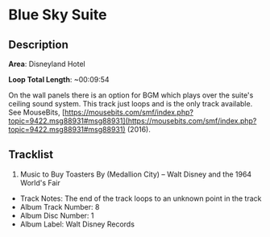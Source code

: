 # Blue Sky Suite

## Description

**Area**: Disneyland Hotel

**Loop Total Length**: ~00:09:54

On the wall panels there is an option for BGM which plays over the suite's ceiling sound system. This track just loops and is the only track available. See MouseBits, [https://mousebits.com/smf/index.php?topic=9422.msg88931#msg88931](https://mousebits.com/smf/index.php?topic=9422.msg88931#msg88931) (2016).

## Tracklist

1. Music to Buy Toasters By (Medallion City) – Walt Disney and the 1964 World's Fair
- Track Notes: The end of the track loops to an unknown point in the track
- Album Track Number: 8
- Album Disc Number: 1
- Album Label: Walt Disney Records
